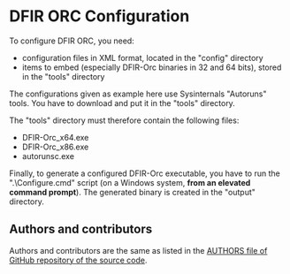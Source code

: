 # DFIR ORC Configuration

To configure DFIR ORC, you need:
* configuration files in XML format, located in the "config" directory
* items to embed (especially DFIR-Orc binaries in 32 and 64 bits), stored in the "tools" directory

The configurations given as example here use Sysinternals "Autoruns" tools. You have to download and put it in the "tools" directory.

The "tools" directory must therefore contain the following files:
* DFIR-Orc_x64.exe
* DFIR-Orc_x86.exe
* autorunsc.exe

Finally, to generate a configured DFIR-Orc executable, you have to run the ".\Configure.cmd" script (on a Windows system, **from an elevated command prompt**).
The generated binary is created in the "output" directory.


## Authors and contributors

Authors and contributors are the same as listed in the [AUTHORS file of GitHub repository of the source code](https://github.com/dfir-orc/dfir-orc/blob/master/AUTHORS.txt).
